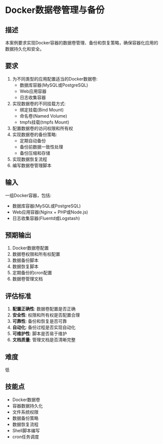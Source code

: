 # Docker数据卷管理与备份

## 描述

本案例要求实现Docker容器的数据卷管理、备份和恢复策略，确保容器化应用的数据持久化和安全。

## 要求

1. 为不同类型的应用配置适当的Docker数据卷:
   - 数据库容器(MySQL或PostgreSQL)
   - Web应用容器
   - 日志收集容器
2. 实现数据卷的不同挂载方式:
   - 绑定挂载(Bind Mount)
   - 命名卷(Named Volume)
   - tmpfs挂载(tmpfs Mount)
3. 配置数据卷的访问权限和所有权
4. 实现数据卷的备份策略:
   - 定期自动备份
   - 备份前数据一致性处理
   - 备份压缩和存储
5. 实现数据恢复流程
6. 编写数据卷管理脚本

## 输入

一组Docker容器，包括:
- 数据库容器(MySQL或PostgreSQL)
- Web应用容器(Nginx + PHP或Node.js)
- 日志收集容器(Fluentd或Logstash)

## 预期输出

1. Docker数据卷配置
2. 数据卷权限和所有权配置
3. 数据备份脚本
4. 数据恢复脚本
5. 定期备份的cron配置
6. 数据卷管理文档

## 评估标准

1. **配置正确性**: 数据卷配置是否正确
2. **安全性**: 权限和所有权是否配置合理
3. **可靠性**: 备份和恢复是否可靠
4. **自动化**: 备份过程是否实现自动化
5. **可维护性**: 脚本是否易于维护
6. **文档质量**: 管理文档是否清晰完整

## 难度

低

## 技能点

- Docker数据卷
- 容器数据持久化
- 文件系统权限
- 数据备份策略
- 数据恢复流程
- Shell脚本编写
- cron任务调度